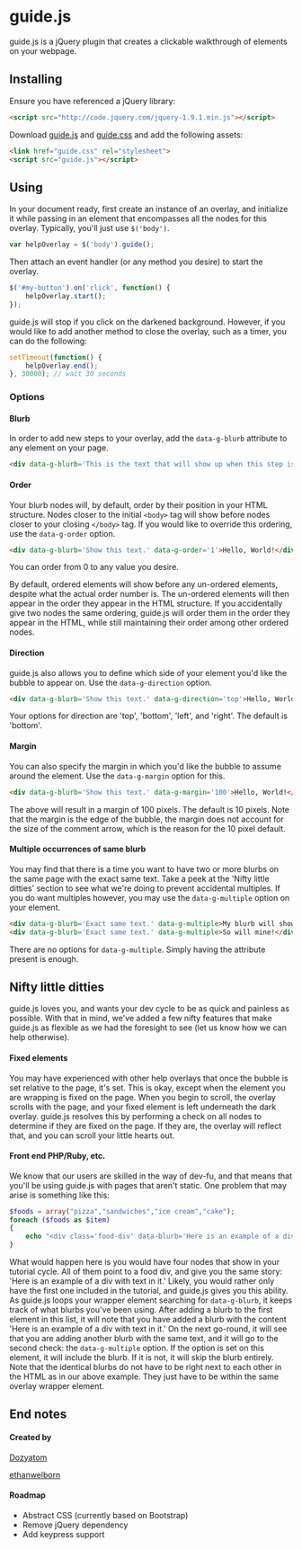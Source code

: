 # guide.js

guide.js is a jQuery plugin that creates a clickable walkthrough of elements on your webpage.

## Installing

Ensure you have referenced a jQuery library:

```HTML
<script src="http://code.jquery.com/jquery-1.9.1.min.js"></script>
```

Download [guide.js][0] and [guide.css][1] and add the following assets:

```HTML
<link href="guide.css" rel="stylesheet">
<script src="guide.js"></script>
```

## Using

In your document ready, first create an instance of an overlay, and initialize it while passing in an element that encompasses all the nodes for this overlay. Typically, you'll just use `$('body')`.

```javascript
var helpOverlay = $('body').guide();
```

Then attach an event handler (or any method you desire) to start the overlay.

```javascript
$('#my-button').on('click', function() {
	helpOverlay.start();
});
```

guide.js will stop if you click on the darkened background. However, if you would like to add another method to close the overlay, such as a timer, you can do the following:

```javascript
setTimeout(function() {
	helpOverlay.end();
}, 30000); // wait 30 seconds
```

### Options

#### Blurb

In order to add new steps to your overlay, add the `data-g-blurb` attribute to any element on your page.

```HTML
<div data-g-blurb='This is the text that will show up when this step is reached.'>Hello, World!</div>
```

#### Order

Your blurb nodes will, by default, order by their position in your HTML structure. Nodes closer to the initial `<body>` tag will show before nodes closer to your closing `</body>` tag. If you would like to override this ordering, use the `data-g-order` option.

```HTML
<div data-g-blurb='Show this text.' data-g-order='1'>Hello, World!</div>
```

You can order from 0 to any value you desire.

By default, ordered elements will show before any un-ordered elements, despite what the actual order number is. The un-ordered elements will then appear in the order they appear in the HTML structure. If you accidentally give two nodes the same ordering, guide.js will order them in the order they appear in the HTML, while still maintaining their order among other ordered nodes.

#### Direction

guide.js also allows you to define which side of your element you'd like the bubble to appear on. Use the `data-g-direction` option.

```HTML
<div data-g-blurb='Show this text.' data-g-direction='top'>Hello, World!</div>
```
Your options for direction are 'top', 'bottom', 'left', and 'right'. The default is 'bottom'.

#### Margin

You can also specify the margin in which you'd like the bubble to assume around the element. Use the `data-g-margin` option for this.

```HTML
<div data-g-blurb='Show this text.' data-g-margin='100'>Hello, World!</div>
```

The above will result in a margin of 100 pixels. The default is 10 pixels. Note that the margin is the edge of the bubble, the margin does not account for the size of the comment arrow, which is the reason for the 10 pixel default.

#### Multiple occurrences of same blurb

You may find that there is a time you want to have two or more blurbs on the same page with the exact same text. Take a peek at the 'Nifty little ditties' section to see what we're doing to prevent accidental multiples. If you do want multiples however, you may use the `data-g-multiple` option on your element.

```HTML
<div data-g-blurb='Exact same text.' data-g-multiple>My blurb will show!</div>
<div data-g-blurb='Exact same text.' data-g-multiple>So will mine!</div>
```

There are no options for `data-g-multiple`. Simply having the attribute present is enough.

## Nifty little ditties

guide.js loves you, and wants your dev cycle to be as quick and painless as possible. With that in mind, we've added a few nifty features that make guide.js as flexible as we had the foresight to see (let us know how we can help otherwise).

#### Fixed elements

You may have experienced with other help overlays that once the bubble is set relative to the page, it's set. This is okay, except when the element you are wrapping is fixed on the page. When you begin to scroll, the overlay scrolls with the page, and your fixed element is left underneath the dark overlay. guide.js resolves this by performing a check on all nodes to determine if they are fixed on the page. If they are, the overlay will reflect that, and you can scroll your little hearts out.

#### Front end PHP/Ruby, etc.

We know that our users are skilled in the way of dev-fu, and that means that you'll be using guide.js with pages that aren't static. One problem that may arise is something like this:

```php
$foods = array("pizza","sandwiches","ice cream","cake"); 
foreach ($foods as $item)
{
	echo "<div class='food-div' data-blurb='Here is an example of a div with text in it.'>I enjoy $item.</div>";
}
```

What would happen here is you would have four nodes that show in your tutorial cycle. All of them point to a food div, and give you the same story: 'Here is an example of a div with text in it.' Likely, you would rather only have the first one included in the tutorial, and guide.js gives you this ability. As guide.js loops your wrapper element searching for `data-g-blurb`, it keeps track of what blurbs you've been using. After adding a blurb to the first element in this list, it will note that you have added a blurb with the content 'Here is an example of a div with text in it.' On the next go-round, it will see that you are adding another blurb with the same text, and it will go to the second check: the `data-g-multiple` option. If the option is set on this element, it will include the blurb. If it is not, it will skip the blurb entirely. Note that the identical blurbs do not have to be right next to each other in the HTML as in our above example. They just have to be within the same overlay wrapper element.

## End notes

#### Created by
[Dozyatom][2]

[ethanwelborn][3]

#### Roadmap
- Abstract CSS (currently based on Bootstrap)
- Remove jQuery dependency
- Add keypress support


 [0]: https://github.com/Dozyatom/guide.js/blob/master/guide.js
 [1]: https://github.com/Dozyatom/guide.js/blob/master/guide.css
 [2]: https://github.com/Dozyatom
 [3]: https://github.com/ethanwelborn
